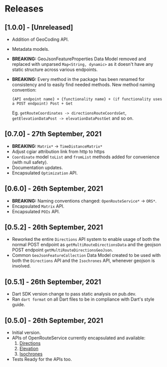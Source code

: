 # Releases

## [1.0.0] - [Unreleased]

- Addition of GeoCoding API.
- Metadata models.
- **BREAKING:** GeoJsonFeatureProperties Data Model removed and replaced with unparsed `Map<String, dynamic>` as it doesn't have any static structure across various endpoints.
- **BREAKING:** Every method in the package has been renamed for consistency and to easily find needed methods. New method naming convention:

  ```{API endpoint name} + {functionality name} + (if functionality uses a POST endpoint) Post + Get```

  Eg. `getRouteCoordinates -> directionsRouteCoordsGet`, `getElevationDataPost -> elevationDataPostGet` and so on.

## [0.7.0] - 27th September, 2021

- **BREAKING:** `Matrix*` -> `TimeDistanceMatrix*`
- Adjust cgiar attribution link from http to https
- `Coordinate` model `toList` and `fromList` methods added for convenience (with null safety).
- Documentation updates.
- Encapsulated `Optimization` API.

## [0.6.0] - 26th September, 2021

- **BREAKING:** Naming conventions changed: `OpenRouteService*` -> `ORS*`.
- Encapsulated `Matrix` API.
- Encapsulated `POIs` API.

## [0.5.2] - 26th September, 2021

- Reworked the entire `Directions` API system to enable usage of both the normal POST endpoint as `getMultiRouteDirectionsData` and the geojson POST endpoint `getMultiRouteDirectionsGeoJson`.
- Common `GeoJsonFeatureCollection` Data Model created to be used with both the `Directions` API and the `Isochrones` API, whenever geojson is involved.

## [0.5.1] - 26th September, 2021

- Dart SDK version change to pass static analysis on pub.dev.
- Ran `dart format` on all Dart files to be in compliance with Dart's style guide.

## [0.5.0] - 26th September, 2021

- Initial version.
- APIs of OpenRouteService currently encapsulated and available:
  1. [Directions](https://openrouteservice.org/dev/#/api-docs/v2/directions/)
  2. [Elevation](https://openrouteservice.org/dev/#/api-docs/elevation/)
  3. [Isochrones](https://openrouteservice.org/dev/#/api-docs/v2/isochrones/)
- Tests Ready for the APIs too.
